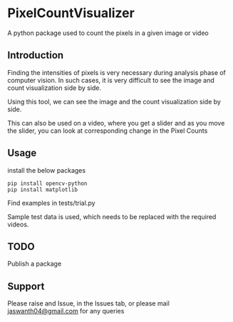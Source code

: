 # PixelCountVisualizer

A python package used to count the pixels in a given image or video

## Introduction

Finding the intensities of pixels is very necessary during analysis phase of computer vision. In such cases, it is very difficult to see the image and count visualization side by side.

Using this tool, we can see the image and the count visualization side by side.

This can also be used on a video, where you get a slider and as you move the slider, you can look at corresponding change in the Pixel Counts

## Usage

install the below packages

```
pip install opencv-python
pip install matplotlib
```

Find examples in tests/trial.py

Sample test data is used, which needs to be replaced with the required videos.

## TODO

Publish a package

## Support

Please raise and Issue, in the Issues tab, or please mail jaswanth04@gmail.com for any queries
